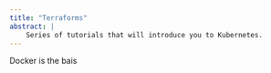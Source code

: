 ```yaml
---
title: "Terraforms"
abstract: |
    Series of tutorials that will introduce you to Kubernetes.
---
```


Docker is the bais